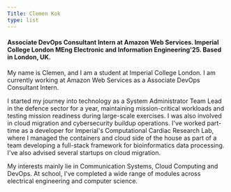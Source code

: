 ```yaml
---
Title: Clemen Kok
type: list
---
```



#### Associate DevOps Consultant Intern at Amazon Web Services. Imperial College London MEng Electronic and Information Engineering'25. Based in London, UK.

My name is Clemen, and I am a student at Imperial College London. I am currently working at Amazon Web Services as a Associate DevOps Consultant Intern.   

I started my journey into technology as a System Administrator Team Lead in the defence sector for a year, maintaining mission-critical workloads and testing mission readiness during large-scale exercises. I was also involved in cloud migration and cybersecurity buildup operations. I've worked part-time as a developer for Imperial's Computational Cardiac Research Lab, where I managed the containers and cloud side of the house as part of a team developing a full-stack framework for bioinformatics data processing. I've also advised several startups on cloud migration.    

My interests mainly lie in Communication Systems, Cloud Computing and DevOps. At school, I've completed a wide range of modules across electrical engineering and computer science.  


<!-- #### Email
For enquiries or longer messages, please email me. -->



